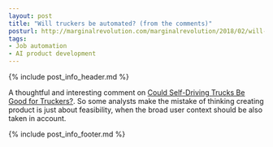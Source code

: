 ```yaml
---
layout: post
title: "Will truckers be automated? (from the comments)"
posturl: http://marginalrevolution.com/marginalrevolution/2018/02/will-truckers-automated-comments.html
tags:
- Job automation
- AI product development
---
```


{% include post_info_header.md %}

A thoughtful and interesting comment on [Could Self-Driving Trucks Be Good for Truckers?](https://www.theatlantic.com/technology/archive/2018/02/uber-says-its-self-driving-trucks-will-be-good-for-truckers/551879/). So some analysts make the mistake of thinking creating product is just about feasibility, when the broad user context should be also taken in account.

<!--more-->
{% include post_info_footer.md %}
